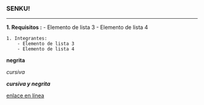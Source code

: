 ### SENKU!
---

**1. Requisitos :**
    -    Elemento de lista 3
    - Elemento de lista 4

~~~
1. Integrantes:
    - Elemento de lista 3
    - Elemento de lista 4
~~~

**negrita**

*cursiva*

***cursiva y negrita***

[enlace en línea](http://www.youtube.com)
